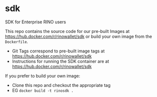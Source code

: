 # sdk
SDK for Enterprise RINO users

This repo contains the source code for our pre-built Images at https://hub.docker.com/r/rinowallet/sdk or build your own image from the `Dockerfile`.

* Git Tags correspond to pre-built image tags at https://hub.docker.com/r/rinowallet/sdk
* Instructions for running the SDK container are at https://hub.docker.com/r/rinowallet/sdk

If you prefer to build your own image:
* Clone this repo and checkout the appropriate tag
* EG `docker build -t rinosdk .`
